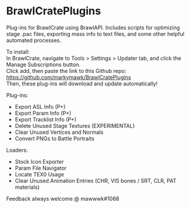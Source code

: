 # BrawlCratePlugins
Plug-ins for BrawlCrate using BrawlAPI. Includes scripts for optimizing stage .pac files, exporting mass info to text files, and some other helpful automated processes.

To install:  
In BrawlCrate, navigate to Tools > Settings > Updater tab, and click the Manage Subscriptions button.  
Click add, then paste the link to this Github repo: https://github.com/markymawk/BrawlCratePlugins  
Then, these plug-ins will download and update automatically!  

Plug-ins:
- Export ASL Info (P+)
- Export Param Info (P+)
- Export Tracklist Info (P+)
- Delete Unused Stage Textures (EXPERIMENTAL)
- Clear Unused Vertices and Normals
- Convert PNGs to Battle Portraits

Loaders:
- Stock Icon Exporter
- Param File Navigator
- Locate TEX0 Usage
- Clear Unused Animation Entries (CHR, VIS bones / SRT, CLR, PAT materials)

Feedback always welcome @ mawwwk#1068
